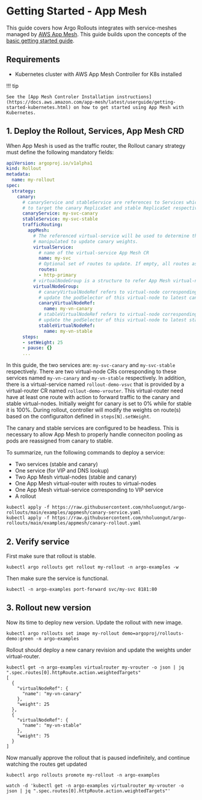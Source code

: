 # Getting Started - App Mesh

This guide covers how Argo Rollouts integrates with service-meshes managed by [AWS App Mesh](https://docs.aws.amazon.com/app-mesh/latest/userguide/what-is-app-mesh.html). This guide builds upon the concepts of the [basic getting started guide](../../getting-started.md).

## Requirements
- Kubernetes cluster with AWS App Mesh Controller for K8s installed

!!! tip

    See the [App Mesh Controler Installation instructions](https://docs.aws.amazon.com/app-mesh/latest/userguide/getting-started-kubernetes.html) on how to get started using App Mesh with Kubernetes.

## 1. Deploy the Rollout, Services, App Mesh CRD

When App Mesh is used as the traffic router, the Rollout canary strategy must define the following mandatory fields:

```yaml
apiVersion: argoproj.io/v1alpha1
kind: Rollout
metadata:
  name: my-rollout
spec:
  strategy:
    canary:
      # canaryService and stableService are references to Services which the Rollout will modify
      # to target the canary ReplicaSet and stable ReplicaSet respectively (required).
      canaryService: my-svc-canary
      stableService: my-svc-stable
      trafficRouting:
        appMesh:
          # The referenced virtual-service will be used to determine the virtual-router that is
          # manipulated to update canary weights.
          virtualService:
            # name of the virtual-service App Mesh CR
            name: my-svc
            # Optional set of routes to update. If empty, all routes associated with the virtual-service are updated.
            routes:
            - http-primary
          # virtualNodeGroup is a structure to refer App Mesh virtual-node CR corresponding to Canary and Stable versions
          virtualNodeGroup:
            # canaryVirtualNodeRef refers to virtual-node corresponding to canary version. Rollouts controller will
            # update the podSelector of this virtual-node to latest canary pod-hash generated by controller.
            canaryVirtualNodeRef:
              name: my-vn-canary
            # stableVirtualNodeRef refers to virtual-node corresponding to stable version. Rollouts controller will
            # update the podSelector of this virtual-node to latest stable pod-hash generated by controller.
            stableVirtualNodeRef:
              name: my-vn-stable
      steps:
      - setWeight: 25
      - pause: {}
      ...
```

In this guide, the two services are: `my-svc-canary` and `my-svc-stable` respectively. There are two
virtual-node CRs corresponding to these services named `my-vn-canary` and `my-vn-stable`
respectively. In addition, there is a virtual-service named `rollout-demo-vsvc` that is provided by a
virtual-router CR named `rollout-demo-vrouter`. This virtual-router need have at least one route with action to forward
traffic to the canary and stable virtual-nodes. Initially weight for canary is set to 0% while for stable it is 100%.
During rollout, controller will modify the weights on route(s) based on the configuraiton defined in
`steps[N].setWeight`.

The canary and stable services are configured to be headless. This is necessary to allow App Mesh to properly handle
conneciton pooling as pods are reassigned from canary to stable.

To summarize, run the following commands to deploy a service:

* Two services (stable and canary)
* One service (for VIP and DNS lookup)
* Two App Mesh virtual-nodes (stable and canary)
* One App Mesh virtual-router with routes to virtual-nodes
* One App Mesh virtual-service corresponding to VIP service
* A rollout

```shell
kubectl apply -f https://raw.githubusercontent.com/nholuongut/argo-rollouts/main/examples/appmesh/canary-service.yaml
kubectl apply -f https://raw.githubusercontent.com/nholuongut/argo-rollouts/main/examples/appmesh/canary-rollout.yaml
```
## 2. Verify service

First make sure that rollout is stable.

```shell
kubectl argo rollouts get rollout my-rollout -n argo-examples -w
```

Then make sure the service is functional.

```shell
kubectl -n argo-examples port-forward svc/my-svc 8181:80
```

## 3. Rollout new version

Now its time to deploy new version. Update the rollout with new image.

```shell
kubectl argo rollouts set image my-rollout demo=argoproj/rollouts-demo:green -n argo-examples
```

Rollout should deploy a new canary revision and update the weights under virtual-router.

```shell
kubectl get -n argo-examples virtualrouter my-vrouter -o json | jq ".spec.routes[0].httpRoute.action.weightedTargets"
[
  {
    "virtualNodeRef": {
      "name": "my-vn-canary"
    },
    "weight": 25
  },
  {
    "virtualNodeRef": {
      "name": "my-vn-stable"
    },
    "weight": 75
  }
]
```

Now manually approve the rollout that is paused indefinitely, and continue watching the routes get updated

```shell
kubectl argo rollouts promote my-rollout -n argo-examples

watch -d 'kubectl get -n argo-examples virtualrouter my-vrouter -o json | jq ".spec.routes[0].httpRoute.action.weightedTargets"'
```
